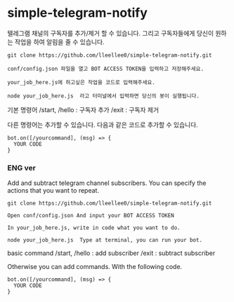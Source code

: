 # simple-telegram-notify

텔레그램 채널의 구독자를 추가/제거 할 수 있습니다. 그리고 구독자들에게 당신이 원하는 작업을 하여 알림을 줄 수 있습니다.

```
git clone https://github.com/lleellee0/simple-telegram-notify.git

conf/config.json 파일을 열고 BOT ACCESS TOKEN을 입력하고 저장해주세요.

your_job_here.js에 하고싶은 작업을 코드로 입력해주세요.

node your_job_here.js  라고 터미널에서 입력하면 당신의 봇이 실행됩니다.
```

기본 명령어
/start, /hello : 구독자 추가
/exit : 구독자 제거

다른 명령어는 추가할 수 있습니다.
다음과 같은 코드로 추가할 수 있습니다.
```
bot.on([/yourcommand], (msg) => {
  YOUR CODE
}
```



### ENG ver

Add and subtract telegram channel subscribers. You can specify the actions that you want to repeat.

```
git clone https://github.com/lleellee0/simple-telegram-notify.git

Open conf/config.json And input your BOT ACCESS TOKEN

In your_job_here.js, write in code what you want to do.

node your_job_here.js  Type at terminal, you can run your bot.
```

basic command
/start, /hello : add subscriber
/exit : subtract subscriber

Otherwise you can add commands.
With the following code.
```
bot.on([/yourcommand], (msg) => {
  YOUR CODE
}
```
